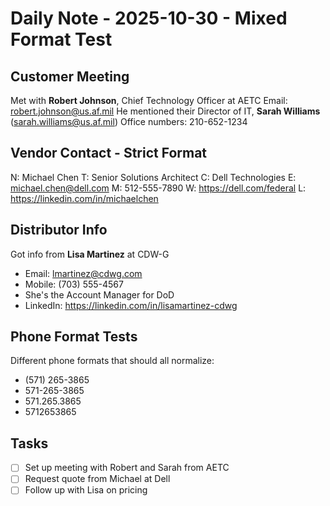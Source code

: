 # Daily Note - 2025-10-30 - Mixed Format Test

## Customer Meeting

Met with **Robert Johnson**, Chief Technology Officer at AETC
Email: robert.johnson@us.af.mil
He mentioned their Director of IT, **Sarah Williams** (sarah.williams@us.af.mil)
Office numbers: 210-652-1234

## Vendor Contact - Strict Format

N: Michael Chen
T: Senior Solutions Architect
C: Dell Technologies
E: michael.chen@dell.com
M: 512-555-7890
W: https://dell.com/federal
L: https://linkedin.com/in/michaelchen

## Distributor Info

Got info from **Lisa Martinez** at CDW-G
- Email: lmartinez@cdwg.com
- Mobile: (703) 555-4567
- She's the Account Manager for DoD
- LinkedIn: https://linkedin.com/in/lisamartinez-cdwg

## Phone Format Tests

Different phone formats that should all normalize:
- (571) 265-3865
- 571-265-3865
- 571.265.3865
- 5712653865

## Tasks
- [ ] Set up meeting with Robert and Sarah from AETC
- [ ] Request quote from Michael at Dell
- [ ] Follow up with Lisa on pricing
